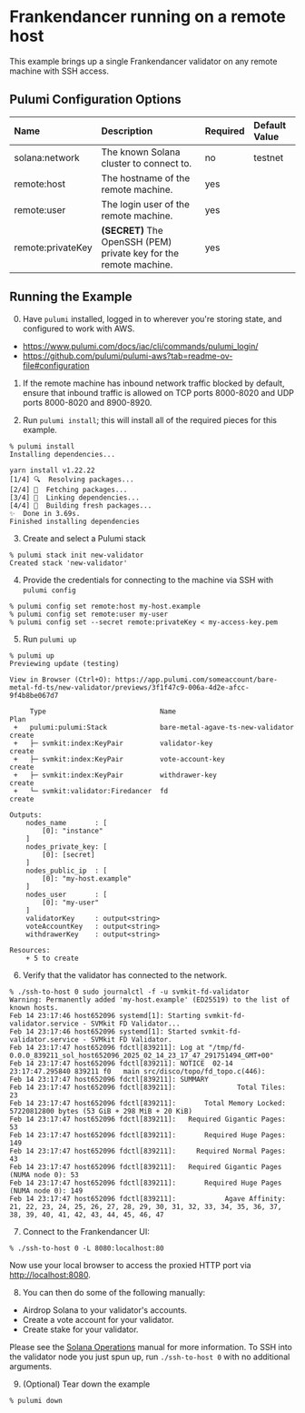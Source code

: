 # Frankendancer running on a remote host

This example brings up a single Frankendancer validator on any remote machine with SSH access.

## Pulumi Configuration Options

| Name              | Description                                                        | Required | Default Value |
| :---------------- | :----------------------------------------------------------------  | :------- | :------------ |
| solana:network    | The known Solana cluster to connect to.                            | no       | testnet       |
| remote:host       | The hostname of the remote machine.                                | yes      |               |
| remote:user       | The login user of the remote machine.                              | yes      |               |
| remote:privateKey | **(SECRET)** The OpenSSH (PEM) private key for the remote machine. | yes      |               |

## Running the Example

0. Have `pulumi` installed, logged in to wherever you're storing state, and configured to work with AWS.

- https://www.pulumi.com/docs/iac/cli/commands/pulumi_login/
- https://github.com/pulumi/pulumi-aws?tab=readme-ov-file#configuration

1. If the remote machine has inbound network traffic blocked by default, ensure that inbound traffic is allowed on TCP ports 8000-8020 and UDP ports 8000-8020 and 8900-8920.

2. Run `pulumi install`; this will install all of the required pieces for this example.

```
% pulumi install
Installing dependencies...

yarn install v1.22.22
[1/4] 🔍  Resolving packages...
[2/4] 🚚  Fetching packages...
[3/4] 🔗  Linking dependencies...
[4/4] 🔨  Building fresh packages...
✨  Done in 3.69s.
Finished installing dependencies
```

3. Create and select a Pulumi stack

```
% pulumi stack init new-validator
Created stack 'new-validator'
```

4. Provide the credentials for connecting to the machine via SSH with `pulumi config`

```
% pulumi config set remote:host my-host.example
% pulumi config set remote:user my-user
% pulumi config set --secret remote:privateKey < my-access-key.pem
```

5. Run `pulumi up`

```
% pulumi up
Previewing update (testing)

View in Browser (Ctrl+O): https://app.pulumi.com/someaccount/bare-metal-fd-ts/new-validator/previews/3f1f47c9-006a-4d2e-afcc-9f4b8be067d7

     Type                            Name                               Plan       
 +   pulumi:pulumi:Stack             bare-metal-agave-ts-new-validator  create     
 +   ├─ svmkit:index:KeyPair         validator-key                      create     
 +   ├─ svmkit:index:KeyPair         vote-account-key                   create     
 +   ├─ svmkit:index:KeyPair         withdrawer-key                     create     
 +   └─ svmkit:validator:Firedancer  fd                                 create     

Outputs:
    nodes_name       : [
        [0]: "instance"
    ]
    nodes_private_key: [
        [0]: [secret]
    ]
    nodes_public_ip  : [
        [0]: "my-host.example"
    ]
    nodes_user       : [
        [0]: "my-user"
    ]
    validatorKey     : output<string>
    voteAccountKey   : output<string>
    withdrawerKey    : output<string>

Resources:
    + 5 to create
```

6. Verify that the validator has connected to the network.

```
% ./ssh-to-host 0 sudo journalctl -f -u svmkit-fd-validator
Warning: Permanently added 'my-host.example' (ED25519) to the list of known hosts.
Feb 14 23:17:46 host652096 systemd[1]: Starting svmkit-fd-validator.service - SVMkit FD Validator...
Feb 14 23:17:46 host652096 systemd[1]: Started svmkit-fd-validator.service - SVMkit FD Validator.
Feb 14 23:17:47 host652096 fdctl[839211]: Log at "/tmp/fd-0.0.0_839211_sol_host652096_2025_02_14_23_17_47_291751494_GMT+00"
Feb 14 23:17:47 host652096 fdctl[839211]: NOTICE  02-14 23:17:47.295840 839211 f0   main src/disco/topo/fd_topo.c(446):
Feb 14 23:17:47 host652096 fdctl[839211]: SUMMARY
Feb 14 23:17:47 host652096 fdctl[839211]:               Total Tiles: 23
Feb 14 23:17:47 host652096 fdctl[839211]:       Total Memory Locked: 57220812800 bytes (53 GiB + 298 MiB + 20 KiB)
Feb 14 23:17:47 host652096 fdctl[839211]:   Required Gigantic Pages: 53
Feb 14 23:17:47 host652096 fdctl[839211]:       Required Huge Pages: 149
Feb 14 23:17:47 host652096 fdctl[839211]:     Required Normal Pages: 43
Feb 14 23:17:47 host652096 fdctl[839211]:   Required Gigantic Pages (NUMA node 0): 53
Feb 14 23:17:47 host652096 fdctl[839211]:       Required Huge Pages (NUMA node 0): 149
Feb 14 23:17:47 host652096 fdctl[839211]:            Agave Affinity: 21, 22, 23, 24, 25, 26, 27, 28, 29, 30, 31, 32, 33, 34, 35, 36, 37, 38, 39, 40, 41, 42, 43, 44, 45, 46, 47
```

7. Connect to the Frankendancer UI:

```
% ./ssh-to-host 0 -L 8080:localhost:80
```

Now use your local browser to access the proxied HTTP port via [http://localhost:8080](http://localhost:8080).

8. You can then do some of the following manually:

- Airdrop Solana to your validator's accounts.
- Create a vote account for your validator.
- Create stake for your validator.

Please see the [Solana Operations](https://docs.solanalabs.com/operations/) manual for more information.
To SSH into the validator node you just spun up, run `./ssh-to-host 0` with no additional arguments.

9. (Optional) Tear down the example

```
% pulumi down
```
